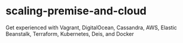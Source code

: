 # scaling-premise-and-cloud
Get experienced with Vagrant, DigitalOcean, Cassandra, AWS, Elastic Beanstalk, Terraform, Kubernetes, Deis, and Docker
